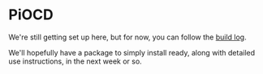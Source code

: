 PiOCD
=====

We're still getting set up here, but for now, you can follow the [build log](https://github.com/synthetos/PiOCD/wiki/Using-a-Raspberry-Pi-as-a-JTAG-Dongle).

We'll hopefully have a package to simply install ready, along with detailed use instructions, in the next week or so.
